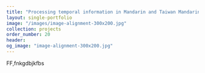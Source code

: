 ```yaml
---
title: "Processing temporal information in Mandarin and Taiwan Mandarin: Psycholinguistic and neurolinguistic studies"
layout: single-portfolio
image: "/images/image-alignment-300x200.jpg"
collection: projects
order_number: 20
header:
og_image: "image-alignment-300x200.jpg"
---
```


FF,fnkgdbjkfbs